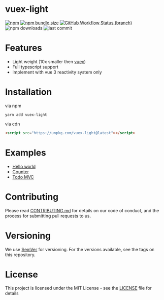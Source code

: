 # vuex-light

[![npm](https://img.shields.io/npm/v/vuex-light)](https://www.npmjs.com/package/vuex-light)
[![npm bundle size](https://img.shields.io/bundlephobia/min/vuex-light)](https://bundlephobia.com/result?p=vuex-light@latest)
[![GitHub Workflow Status (branch)](https://img.shields.io/github/workflow/status/js-cosmos/vuex-light/CI/main)](https://github.com/js-cosmos/vuex-light/actions?query=workflow%3ACI+branch%3Amain+)
![npm downloads](https://img.shields.io/npm/dm/vuex-light)
![last commit](https://img.shields.io/github/last-commit/js-cosmos/vuex-light/main)

# Features

- Light weight (10x smaller then [vuex](https://bundlephobia.com/result?p=vuex@next))
- Full typescript support
- Implement with vue 3 reactivity system only

# Installation

via npm

```
yarn add vuex-light
```

via cdn

```html
<script src="https://unpkg.com/vuex-light@latest"></script>
```

# Examples

- [Hello world](https://codesandbox.io/s/github/js-cosmos/vuex-light/tree/main/examples/hello-world)
- [Counter](https://codesandbox.io/s/github/js-cosmos/vuex-light/tree/main/examples/counter)
- [Todo MVC](https://codesandbox.io/s/github/js-cosmos/vuex-light/tree/main/examples/todomvc)

# Contributing

Please read [CONTRIBUTING.md](/CONTRIBUTING.md) for details on our code of conduct, and the process for submitting pull
requests to us.

# Versioning

We use [SemVer](https://semver.org/) for versioning. For the versions available, see the tags on this repository.

# License

This project is licensed under the MIT License - see the [LICENSE](/LICENSE) file for details
